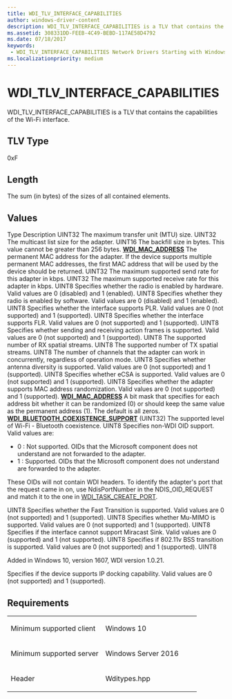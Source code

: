 ```yaml
---
title: WDI_TLV_INTERFACE_CAPABILITIES
author: windows-driver-content
description: WDI_TLV_INTERFACE_CAPABILITIES is a TLV that contains the capabilities of the Wi-Fi interface.
ms.assetid: 308331DD-FEEB-4C49-BEBD-117AE58D4792
ms.date: 07/18/2017
keywords:
 - WDI_TLV_INTERFACE_CAPABILITIES Network Drivers Starting with Windows Vista
ms.localizationpriority: medium
---
```


# WDI\_TLV\_INTERFACE\_CAPABILITIES


WDI\_TLV\_INTERFACE\_CAPABILITIES is a TLV that contains the capabilities of the Wi-Fi interface.

## TLV Type


0xF

## Length


The sum (in bytes) of the sizes of all contained elements.

## Values


Type
Description
UINT32
The maximum transfer unit (MTU) size.
UINT32
The multicast list size for the adapter.
UINT16
The backfill size in bytes. This value cannot be greater than 256 bytes.
[**WDI\_MAC\_ADDRESS**](https://msdn.microsoft.com/library/windows/hardware/dn926071)
The permanent MAC address for the adapter. If the device supports multiple permanent MAC addresses, the first MAC address that will be used by the device should be returned.
UINT32
The maximum supported send rate for this adapter in kbps.
UINT32
The maximum supported receive rate for this adapter in kbps.
UINT8
Specifies whether the radio is enabled by hardware. Valid values are 0 (disabled) and 1 (enabled).
UINT8
Specifies whether they radio is enabled by software. Valid values are 0 (disabled) and 1 (enabled).
UINT8
Specifies whether the interface supports PLR. Valid values are 0 (not supported) and 1 (supported).
UINT8
Specifies whether the interface supports FLR. Valid values are 0 (not supported) and 1 (supported).
UINT8
Specifies whether sending and receiving action frames is supported. Valid values are 0 (not supported) and 1 (supported).
UINT8
The supported number of RX spatial streams.
UINT8
The supported number of TX spatial streams.
UINT8
The number of channels that the adapter can work in concurrently, regardless of operation mode.
UINT8
Specifies whether antenna diversity is supported. Valid values are 0 (not supported) and 1 (supported).
UINT8
Specifies whether eCSA is supported. Valid values are 0 (not supported) and 1 (supported).
UINT8
Specifies whether the adapter supports MAC address randomization. Valid values are 0 (not supported) and 1 (supported).
[**WDI\_MAC\_ADDRESS**](https://msdn.microsoft.com/library/windows/hardware/dn926071)
A bit mask that specifies for each address bit whether it can be randomized (0) or should keep the same value as the permanent address (1). The default is all zeros.
[**WDI\_BLUETOOTH\_COEXISTENCE\_SUPPORT**](https://msdn.microsoft.com/library/windows/hardware/dn897795) (UINT32)
The supported level of Wi-Fi - Bluetooth coexistence.
UINT8
Specifies non-WDI OID support. Valid values are:
-   0 : Not supported. OIDs that the Microsoft component does not understand are not forwarded to the adapter.
-   1 : Supported. OIDs that the Microsoft component does not understand are forwarded to the adapter.

These OIDs will not contain WDI headers. To identify the adapter's port that the request came in on, use NdisPortNumber in the NDIS\_OID\_REQUEST and match it to the one in [WDI\_TASK\_CREATE\_PORT](https://msdn.microsoft.com/library/windows/hardware/dn925949).

UINT8
Specifies whether the Fast Transition is supported. Valid values are 0 (not supported) and 1 (supported).
UINT8
Specifies whether Mu-MIMO is supported. Valid values are 0 (not supported) and 1 (supported).
UINT8
Specifies if the interface cannot support Miracast Sink. Valid values are 0 (supported) and 1 (not supported).
UINT8
Specifies if 802.11v BSS transition is supported. Valid values are 0 (not supported) and 1 (supported).
UINT8

Added in Windows 10, version 1607, WDI version 1.0.21.

Specifies if the device supports IP docking capability. Valid values are 0 (not supported) and 1 (supported).
 

Requirements
------------

<table>
<colgroup>
<col width="50%" />
<col width="50%" />
</colgroup>
<tbody>
<tr class="odd">
<td><p>Minimum supported client</p></td>
<td><p>Windows 10</p></td>
</tr>
<tr class="even">
<td><p>Minimum supported server</p></td>
<td><p>Windows Server 2016</p></td>
</tr>
<tr class="odd">
<td><p>Header</p></td>
<td>Wditypes.hpp</td>
</tr>
</tbody>
</table>

 

 





